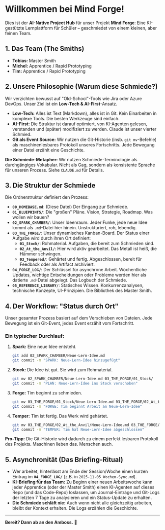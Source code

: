 # Willkommen bei Mind Forge!

Dies ist der **AI-Native Project Hub** für unser Projekt **Mind Forge**: Eine KI-gestützte Lernplattform für Schüler – geschmiedet von einem kleinen, aber feinen Team.

## 1. Das Team (The Smiths)

* **Tobias:** Master Smith
* **Michel:** Apprentice / Rapid Prototyping
* **Tim:** Apprentice / Rapid Prototyping

## 2. Unsere Philosophie (Warum diese Schmiede?)

Wir verzichten bewusst auf "Old-School"-Tools wie Jira oder Azure DevOps. Unser Ziel ist ein **Low-Tech & AI-First**-Ansatz.

* **Low-Tech:** Alles ist Text (Markdown), alles ist in Git. Kein Einarbeiten in komplexe Tools. Die besten Werkzeuge sind einfach.
* **AI-First:** Die Struktur ist darauf optimiert, von KI-Agenten gelesen, verstanden und (später) modifiziert zu werden. Claude ist unser vierter Schmied.
* **Git als Event Source:** Wir nutzen die Git-Historie (insb. `git mv`-Befehle) als maschinenlesbares Protokoll unseres Fortschritts. Jede Bewegung einer Datei erzählt eine Geschichte.

**Die Schmiede-Metapher:** Wir nutzen Schmiede-Terminologie als durchgängiges Vokabular. Nicht als Gag, sondern als konsistente Sprache für unseren Prozess. Siehe `CLAUDE.md` für Details.

## 3. Die Struktur der Schmiede

Die Ordnerstruktur definiert den Prozess:

* **`00_HOMEBASE.md`**: (Diese Datei) Der Eingang zur Schmiede.
* **`01_BLUEPRINTS/`**: Die "großen" Pläne. Vision, Strategie, Roadmap. Was wollen wir bauen?
* **`02_SPARK_CHAMBER/`**: Unser Ideenraum. Jeder Funke, jede neue Idee kommt als `.md`-Datei hier hinein. Unstrukturiert, roh, lebendig.
* **`03_THE_FORGE/`**: Unser dynamisches Kanban-Board. Der Status einer Aufgabe wird durch ihren Ort definiert:
    * **`01_Stock/`**: Rohmaterial. Aufgaben, die bereit zum Schmieden sind.
    * **`02_At_the_Anvil/`**: Hier wird aktiv gearbeitet. Das Metall ist heiß, die Hämmer schwingen.
    * **`03_Tempered/`**: Gehärtet und fertig. Abgeschlossen, bereit für Feedback oder als Artifact archiviert.
* **`04_FORGE_LOG/`**: Der Schlüssel für asynchrone Arbeit. Wöchentliche Updates, wichtige Entscheidungen oder Probleme werden hier als datierte `.md`-Datei abgelegt. Das Logbuch der Schmiede.
* **`05_REFERENCE_LIBRARY/`**: Statisches Wissen. Konkurrenzanalysen, technische Konzepte, UI-Prinzipien. Die Bibliothek des Master Smith.

## 4. Der Workflow: "Status durch Ort"

Unser gesamter Prozess basiert auf dem Verschieben von Dateien. Jede Bewegung ist ein Git-Event, jedes Event erzählt vom Fortschritt.

### Ein typischer Durchlauf:

1.  **Spark:** Eine neue Idee entsteht.
    ```bash
    git add 02_SPARK_CHAMBER/Neue-Lern-Idee.md
    git commit -m "SPARK: Neue-Lern-Idee hinzugefügt"
    ```

2.  **Stock:** Die Idee ist gut. Sie wird zum Rohmaterial.
    ```bash
    git mv 02_SPARK_CHAMBER/Neue-Lern-Idee.md 03_THE_FORGE/01_Stock/
    git commit -m "PLAN: Neue-Lern-Idee ins Stock verschoben"
    ```

3.  **Forge:** Tim beginnt zu schmieden.
    ```bash
    git mv 03_THE_FORGE/01_Stock/Neue-Lern-Idee.md 03_THE_FORGE/02_At_the_Anvil/
    git commit -m "FORGE: Tim beginnt Arbeit an Neue-Lern-Idee"
    ```

4.  **Temper:** Tim ist fertig. Das Werk wird gehärtet.
    ```bash
    git mv 03_THE_FORGE/02_At_the_Anvil/Neue-Lern-Idee.md 03_THE_FORGE/03_Tempered/
    git commit -m "TEMPER: Tim hat Neue-Lern-Idee abgeschlossen"
    ```

**Pro-Tipp:** Die Git-Historie wird dadurch zu einem perfekt lesbaren Protokoll des Projekts. Maschinen lieben das. Menschen auch.

## 5. Asynchronität (Das Briefing-Ritual)

* Wer arbeitet, hinterlässt am Ende der Session/Woche einen kurzen Eintrag im **`04_FORGE_LOG/`** (z.B. in `2025-11-05_Wochen-Sync.md`).
* **KI-Briefing für das Team:** Zu Beginn einer neuen Arbeitswoche kann jeder Apprentice (oder der Master Smith) einen KI-Agenten auf dieses Repo (und das Code-Repo) loslassen, um Journal-Einträge und Git-Logs der letzten 7 Tage zu analysieren und ein Status-Update zu erhalten.
* **Die Schmiede schläft nie:** Auch wenn nicht alle gleichzeitig arbeiten, bleibt der Kontext erhalten. Die Logs erzählen die Geschichte.

---

**Bereit? Dann ab an den Amboss.** 🔨
